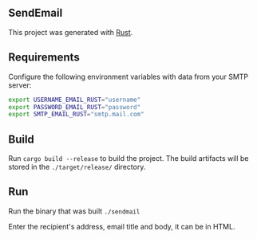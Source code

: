 ## SendEmail

This project was generated with [Rust](https://www.rust-lang.org/).

## Requirements

Configure the following environment variables with data from your SMTP server:
```bash
export USERNAME_EMAIL_RUST="username"
export PASSWORD_EMAIL_RUST="password"
export SMTP_EMAIL_RUST="smtp.mail.com"
```

## Build

Run `cargo build --release` to build the project. The build artifacts will be stored in the `./target/release/` directory.

## Run

Run the binary that was built `./sendmail`

Enter the recipient's address, email title and body, it can be in HTML.
